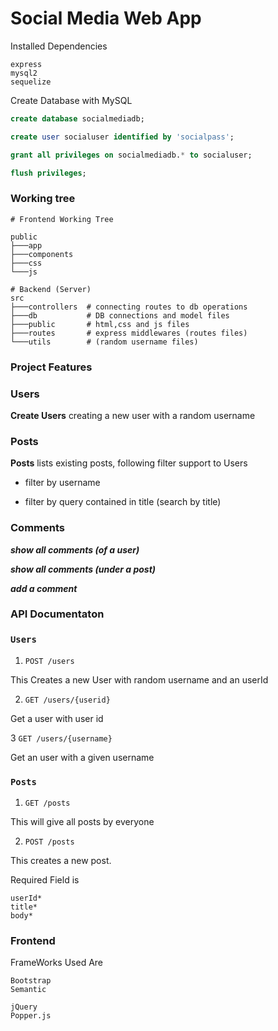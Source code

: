 # Social Media Web App

Installed Dependencies
```shell
express
mysql2
sequelize
```

Create Database with MySQL

```sql
create database socialmediadb;

create user socialuser identified by 'socialpass';

grant all privileges on socialmediadb.* to socialuser;

flush privileges;
```

### Working tree

```shell
# Frontend Working Tree

public
├───app
├───components
├───css
└───js

# Backend (Server)
src
├───controllers  # connecting routes to db operations
├───db           # DB connections and model files
├───public       # html,css and js files
├───routes       # express middlewares (routes files)
└───utils        # (random username files)
```

### Project Features
### Users

**Create Users**
 creating a new user with a random username

### Posts

 **Posts**
 lists existing posts, following filter support to Users

 - filter by username

 - filter by query contained in title (search by title)

 ### Comments

 ***show all comments (of a user)***

 ***show all comments (under a post)***

 ***add a comment***


 ### API Documentaton

### `Users`

1. `POST /users`
 
 This Creates a new User with random username and an userId

 2. `GET /users/{userid}` 

 Get a user with user id

 3 `GET /users/{username}`

 Get an user with a given username


### `Posts`

1. `GET /posts`

This will give all posts by everyone

2. `POST /posts`

This creates a new post.

Required Field is 
```
userId*
title*
body*
```

### Frontend

FrameWorks Used Are

```
Bootstrap
Semantic

jQuery
Popper.js
```

